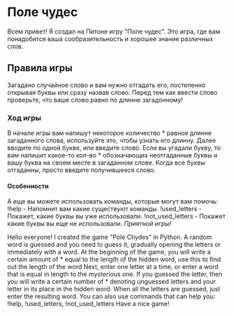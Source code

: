 # Поле чудес
Всем привет! Я создал на Питоне игру "Поле чудес". Это игра, где вам понадобится ваша сообразительность и хорошее знание различных слов.
## Правила игры
Загадано случайное слово и вам нужно отгадать его, постепенно открывая буквы или сразу назвав слово. Перед тем как ввести слово проверьте, что ваше слово равно по длинне загадонному!
### Ход игры
В начале игры вам напишут некоторое количество * равное длинне загаданного слова, используйте это, чтобы узнать его длинну.
Далее вводите по одной букве, или введите слово.
Если вы угадали букву, то вам напишит какое-то кол-во * обозначающих неотгаданные буквы и вашу буква на своем месте в загаданном слове.
Когда все буквы отгаданны, просто введите получившееся слово.
#### Особенности
А еще вы можете использовать команды, которые могут вам помочь: 
  !help - Напомнит вам какие существуют команды.
  !used_letters - Покажет, какие буквы вы уже использовали.
  !not_used_letters - Покажет какие буквы вы еще не использовали.
*Приятной игры!*

Hello everyone!
I created the game "Pole Chydes" in Python.
A random word is guessed and you need to guess it, gradually opening the letters or immediately with a word.
At the beginning of the game, you will write a certain amount of * equal to the length of the hidden word, use this to find out the length of the word
Next, enter one letter at a time, or enter a word that is equal in length to the mysterious one.
If you guessed the letter, then you will write a certain number of * denoting unguessed letters and your letter in its place in the hidden word.
When all the letters are guessed, just enter the resulting word.
You can also use commands that can help you: !help, !used_letters, !not_used_letters
Have a nice game!
